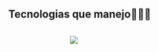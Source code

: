 <!--h1 without bottom border-->
<div id="user-content-toc">
  <ul align="center">
    <summary><h2 style="display: inline-block">Tecnologias que manejo👨🏻‍💻</h2></summary>
  </ul>
</div>
<!--tech stack icons-->
<p align="center">
  <a href="https://skillicons.dev">
    <img src="https://skillicons.dev/icons?i=git,bootstrap,c,css,discord,figma,github,html,java,js,linux,mysql,postman,py,vscode&perline=14" />
  </a>
</p>
